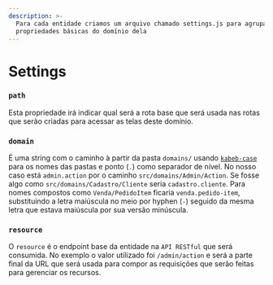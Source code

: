 ```yaml
---
description: >-
  Para cada entidade criamos um arquivo chamado settings.js para agrupar
  propriedades básicas do domínio dela
---
```


# Settings

### `path`

Esta propriedade irá indicar qual será a rota base que será usada nas rotas que serão criadas para acessar as telas deste domínio.

### `domain`

É uma string com o caminho à partir da pasta `domains/` usando [`kabeb-case`](https://en.toolpage.org/tool/kebabcase) para os nomes das pastas e ponto \(`.`\) como separador de nível. No nosso caso está `admin.action` por o caminho `src/domains/Admin/Action`. Se fosse algo como `src/domains/Cadastro/Cliente` seria `cadastro.cliente`. Para nomes compostos como `Venda/PedidoItem`  ficaria `venda.pedido-item`, substituindo a letra maiúscula no meio por hyphen \(`-`\) seguido da mesma letra que estava maiúscula por sua versão minúscula.

### `resource`

O `resource` é o endpoint base da entidade na `API RESTful` que será consumida. No exemplo o valor utilizado foi `/admin/action` e será a parte final da URL que será usada para compor as requisições que serão feitas para gerenciar os recursos.

